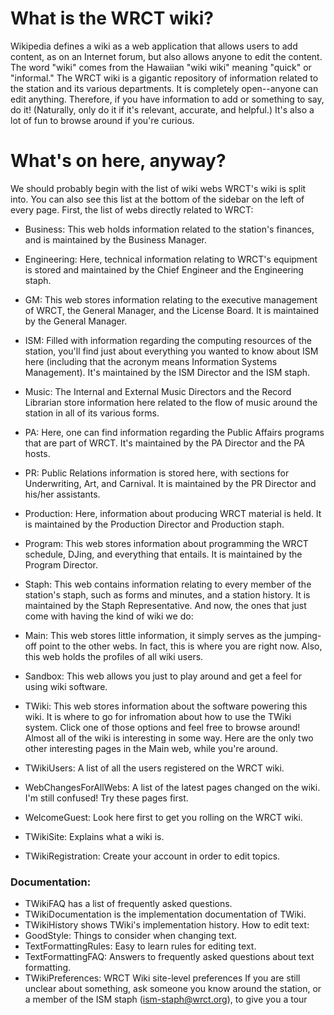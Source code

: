 <!-- TITLE: WRCT: a wiki -->
<!-- SUBTITLE: Welcome to the wiki! -->


# What is the WRCT wiki?
Wikipedia defines a wiki as a web application that allows users to add content, as on an Internet forum, but also allows anyone to edit the content. The word "wiki" comes from the Hawaiian "wiki wiki" meaning "quick" or "informal."
The WRCT wiki is a gigantic repository of information related to the station and its various departments. It is completely open--anyone can edit anything. Therefore, if you have information to add or something to say, do it! (Naturally, only do it if it's relevant, accurate, and helpful.) It's also a lot of fun to browse around if you're curious.

# What's on here, anyway?
We should probably begin with the list of wiki webs WRCT's wiki is split into. You can also see this list at the bottom of the sidebar on the left of every page. First, the list of webs directly related to WRCT:
* Business: This web holds information related to the station's finances, and is maintained by the Business Manager.
* Engineering: Here, technical information relating to WRCT's equipment is stored and maintained by the Chief Engineer and the Engineering staph.
* GM: This web stores information relating to the executive management of WRCT, the General Manager, and the License Board. It is maintained by the General Manager.
* ISM: Filled with information regarding the computing resources of the station, you'll find just about everything you wanted to know about ISM here (including that the acronym means Information Systems Management). It's maintained by the ISM Director and the ISM staph.
* Music: The Internal and External Music Directors and the Record Librarian store information here related to the flow of music around the station in all of its various forms.
* PA: Here, one can find information regarding the Public Affairs programs that are part of WRCT. It's maintained by the PA Director and the PA hosts.
* PR: Public Relations information is stored here, with sections for Underwriting, Art, and Carnival. It is maintained by the PR Director and his/her assistants.
* Production: Here, information about producing WRCT material is held. It is maintained by the Production Director and Production staph.
* Program: This web stores information about programming the WRCT schedule, DJing, and everything that entails. It is maintained by the Program Director.
* Staph: This web contains information relating to every member of the station's staph, such as forms and minutes, and a station history. It is maintained by the Staph Representative.
And now, the ones that just come with having the kind of wiki we do:

* Main: This web stores little information, it simply serves as the jumping-off point to the other webs. In fact, this is where you are right now. Also, this web holds the profiles of all wiki users.
* Sandbox: This web allows you just to play around and get a feel for using wiki software.
* TWiki: This web stores information about the software powering this wiki. It is where to go for infromation about how to use the TWiki system.
Click one of those options and feel free to browse around! Almost all of the wiki is interesting in some way. Here are the only two other interesting pages in the Main web, while you're around.

* TWikiUsers: A list of all the users registered on the WRCT wiki.
* WebChangesForAllWebs: A list of the latest pages changed on the wiki.
I'm still confused!
Try these pages first.
* WelcomeGuest: Look here first to get you rolling on the WRCT wiki.
* TWikiSite: Explains what a wiki is.
* TWikiRegistration: Create your account in order to edit topics.
### Documentation:
* TWikiFAQ has a list of frequently asked questions.
* TWikiDocumentation is the implementation documentation of TWiki.
* TWikiHistory shows TWiki's implementation history.
How to edit text:
* GoodStyle: Things to consider when changing text.
* TextFormattingRules: Easy to learn rules for editing text.
* TextFormattingFAQ: Answers to frequently asked questions about text formatting.
* TWikiPreferences: WRCT Wiki site-level preferences
If you are still unclear about something, ask someone you know around the station, or a member of the ISM staph (ism-staph@wrct.org), to give you a tour